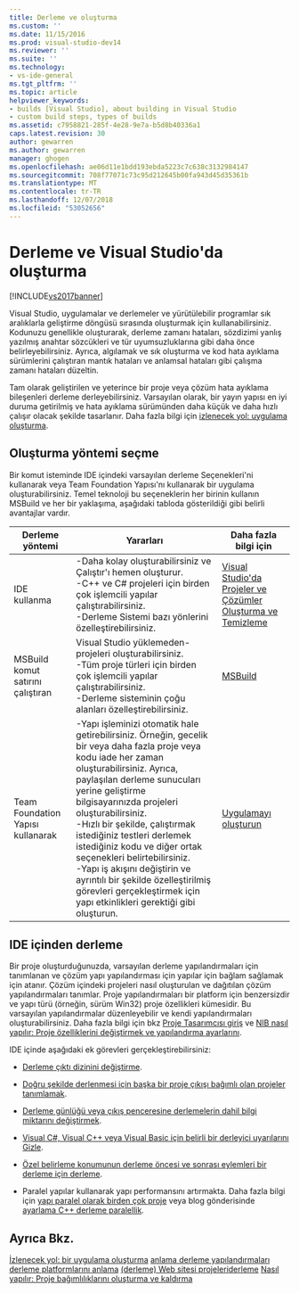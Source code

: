 ```yaml
---
title: Derleme ve oluşturma
ms.custom: ''
ms.date: 11/15/2016
ms.prod: visual-studio-dev14
ms.reviewer: ''
ms.suite: ''
ms.technology:
- vs-ide-general
ms.tgt_pltfrm: ''
ms.topic: article
helpviewer_keywords:
- builds [Visual Studio], about building in Visual Studio
- custom build steps, types of builds
ms.assetid: c7958821-285f-4e28-9e7a-b5d8b40336a1
caps.latest.revision: 30
author: gewarren
ms.author: gewarren
manager: ghogen
ms.openlocfilehash: ae06d11e1bdd193ebda5223c7c638c3132984147
ms.sourcegitcommit: 708f77071c73c95d212645b00fa943d45d35361b
ms.translationtype: MT
ms.contentlocale: tr-TR
ms.lasthandoff: 12/07/2018
ms.locfileid: "53052656"
---
```

# <a name="compiling-and-building-in-visual-studio"></a>Derleme ve Visual Studio'da oluşturma
[!INCLUDE[vs2017banner](../includes/vs2017banner.md)]

Visual Studio, uygulamalar ve derlemeler ve yürütülebilir programlar sık aralıklarla geliştirme döngüsü sırasında oluşturmak için kullanabilirsiniz. Kodunuzu genellikle oluşturarak, derleme zamanı hataları, sözdizimi yanlış yazılmış anahtar sözcükleri ve tür uyumsuzluklarına gibi daha önce belirleyebilirsiniz. Ayrıca, algılamak ve sık oluşturma ve kod hata ayıklama sürümlerini çalıştıran mantık hataları ve anlamsal hataları gibi çalışma zamanı hataları düzeltin.

 Tam olarak geliştirilen ve yeterince bir proje veya çözüm hata ayıklama bileşenleri derleme derleyebilirsiniz. Varsayılan olarak, bir yayın yapısı en iyi duruma getirilmiş ve hata ayıklama sürümünden daha küçük ve daha hızlı çalışır olacak şekilde tasarlanır. Daha fazla bilgi için [izlenecek yol: uygulama oluşturma](../ide/walkthrough-building-an-application.md).

## <a name="choosing-a-build-method"></a>Oluşturma yöntemi seçme
 Bir komut isteminde IDE içindeki varsayılan derleme Seçenekleri'ni kullanarak veya Team Foundation Yapısı'nı kullanarak bir uygulama oluşturabilirsiniz. Temel teknoloji bu seçeneklerin her birinin kullanın MSBuild ve her bir yaklaşıma, aşağıdaki tabloda gösterildiği gibi belirli avantajlar vardır.

|Derleme yöntemi|Yararları|Daha fazla bilgi için|
|------------------|--------------|--------------------------|
|IDE kullanma|-Daha kolay oluşturabilirsiniz ve Çalıştır'ı hemen oluşturur.<br />-C++ ve C# projeleri için birden çok işlemcili yapılar çalıştırabilirsiniz.<br />-Derleme Sistemi bazı yönlerini özelleştirebilirsiniz.|[Visual Studio'da Projeler ve Çözümler Oluşturma ve Temizleme](../ide/building-and-cleaning-projects-and-solutions-in-visual-studio.md)|
|MSBuild komut satırını çalıştıran|Visual Studio yüklemeden-projeleri oluşturabilirsiniz.<br />-Tüm proje türleri için birden çok işlemcili yapılar çalıştırabilirsiniz.<br />-Derleme sisteminin çoğu alanları özelleştirebilirsiniz.|[MSBuild](../msbuild/msbuild.md)|
|Team Foundation Yapısı kullanarak|-Yapı işleminizi otomatik hale getirebilirsiniz. Örneğin, gecelik bir veya daha fazla proje veya kodu iade her zaman oluşturabilirsiniz. Ayrıca, paylaşılan derleme sunucuları yerine geliştirme bilgisayarınızda projeleri oluşturabilirsiniz.<br />-Hızlı bir şekilde, çalıştırmak istediğiniz testleri derlemek istediğiniz kodu ve diğer ortak seçenekleri belirtebilirsiniz.<br />-Yapı iş akışını değiştirin ve ayrıntılı bir şekilde özelleştirilmiş görevleri gerçekleştirmek için yapı etkinlikleri gerektiği gibi oluşturun.|[Uygulamayı oluşturun](http://msdn.microsoft.com/library/a971b0f9-7c28-479d-a37b-8fd7e27ef692)|

## <a name="building-from-the-ide"></a>IDE içinden derleme
 Bir proje oluşturduğunuzda, varsayılan derleme yapılandırmaları için tanımlanan ve çözüm yapı yapılandırması için yapılar için bağlam sağlamak için atanır. Çözüm içindeki projeleri nasıl oluşturulan ve dağıtılan çözüm yapılandırmaları tanımlar. Proje yapılandırmaları bir platform için benzersizdir ve yapı türü (örneğin, sürüm Win32) proje özellikleri kümesidir. Bu varsayılan yapılandırmalar düzenleyebilir ve kendi yapılandırmaları oluşturabilirsiniz. Daha fazla bilgi için bkz [Proje Tasarımcısı giriş](http://msdn.microsoft.com/en-us/898dd854-c98d-430c-ba1b-a913ce3c73d7) ve [NIB nasıl yapılır: Proje özelliklerini değiştirmek ve yapılandırma ayarlarını](http://msdn.microsoft.com/en-us/e7184bc5-2f2b-4b4f-aa9a-3ecfcbc48b67).

 IDE içinde aşağıdaki ek görevleri gerçekleştirebilirsiniz:

-   [Derleme çıktı dizinini değiştirme](../ide/how-to-change-the-build-output-directory.md).

-   [Doğru şekilde derlenmesi için başka bir proje çıkışı bağımlı olan projeler tanımlamak](../ide/how-to-create-and-remove-project-dependencies.md).

-   [Derleme günlüğü veya çıkış penceresine derlemelerin dahil bilgi miktarını değiştirmek](../ide/how-to-view-save-and-configure-build-log-files.md).

-   [Visual C#, Visual C++ veya Visual Basic için belirli bir derleyici uyarılarını Gizle](../ide/how-to-suppress-compiler-warnings.md).

-   [Özel belirleme konumunun derleme öncesi ve sonrası eylemleri bir derleme için derleme](../ide/specifying-custom-build-events-in-visual-studio.md).

-   Paralel yapılar kullanarak yapı performansını artırmakta. Daha fazla bilgi için [yapı paralel olarak birden çok proje](../msbuild/building-multiple-projects-in-parallel-with-msbuild.md) veya blog gönderisinde [ayarlama C++ derleme paralellik](http://blogs.msdn.com/b/msbuild/archive/2010/03/08/tuning-c-build-parallelism-in-vs2010.aspx).

## <a name="see-also"></a>Ayrıca Bkz.
 [İzlenecek yol: bir uygulama oluşturma](../ide/walkthrough-building-an-application.md) [anlama derleme yapılandırmaları](../ide/understanding-build-configurations.md) [derleme platformlarını anlama](../ide/understanding-build-platforms.md) [(derleme) Web sitesi projeleriderleme](http://msdn.microsoft.com/library/a9cbb88c-8fff-4c67-848b-98fbfd823193) [Nasıl yapılır: Proje bağımlılıklarını oluşturma ve kaldırma](../ide/how-to-create-and-remove-project-dependencies.md)
